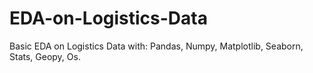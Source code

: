 # EDA-on-Logistics-Data
Basic EDA on Logistics Data with: Pandas, Numpy, Matplotlib, Seaborn, Stats, Geopy, Os.
